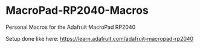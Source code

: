 # MacroPad-RP2040-Macros
Personal Macros for the Adafruit MacroPad RP2040

Setup done like here:
https://learn.adafruit.com/adafruit-macropad-rp2040

